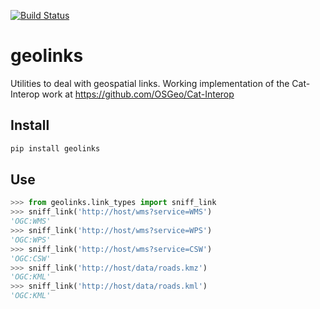[![Build Status](https://travis-ci.org/geopython/geolinks.png)](https://travis-ci.org/geopython/geolinks)

geolinks
========

Utilities to deal with geospatial links.  Working implementation
of the Cat-Interop work at https://github.com/OSGeo/Cat-Interop

Install
-------

```bash
pip install geolinks

```

Use
---

```python
>>> from geolinks.link_types import sniff_link
>>> sniff_link('http://host/wms?service=WMS')
'OGC:WMS'
>>> sniff_link('http://host/wms?service=WPS')
'OGC:WPS'
>>> sniff_link('http://host/wms?service=CSW')
'OGC:CSW'
>>> sniff_link('http://host/data/roads.kmz')
'OGC:KML'
>>> sniff_link('http://host/data/roads.kml')
'OGC:KML'
```
